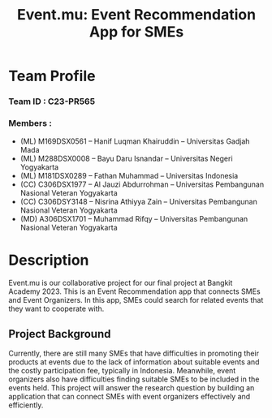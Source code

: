 <h1 align="center" style="padding: 0.5em 0">Event.mu: Event Recommendation App for SMEs</h1>

# Team Profile

### Team ID : C23-PR565

### Members :

* (ML) M169DSX0561 – Hanif Luqman Khairuddin – Universitas Gadjah Mada
* (ML) M288DSX0008 – Bayu Daru Isnandar – Universitas Negeri Yogyakarta
* (ML) M181DSX0289 – Fathan Muhammad – Universitas Indonesia
* (CC) C306DSX1977 – Al Jauzi Abdurrohman – Universitas Pembangunan Nasional Veteran Yogyakarta
* (CC) C306DSY3148 – Nisrina Athiyya Zain – Universitas Pembangunan Nasional Veteran Yogyakarta
* (MD) A306DSX1701 – Muhammad Rifqy – Universitas Pembangunan Nasional Veteran Yogyakarta

# Description
Event.mu is our collaborative project for our final project at Bangkit Academy 2023. This is an Event Recommendation app that connects SMEs and Event Organizers. In this app, SMEs could search for related events that they want to cooperate with.

## Project Background

Currently, there are still many SMEs that have difficulties in promoting their products at events due to the lack of information about suitable events and the costly participation fee, typically in Indonesia. Meanwhile, event organizers also have difficulties finding suitable SMEs to be included in the events held. This project will answer the research question by building an application that can connect SMEs with event organizers effectively and efficiently.